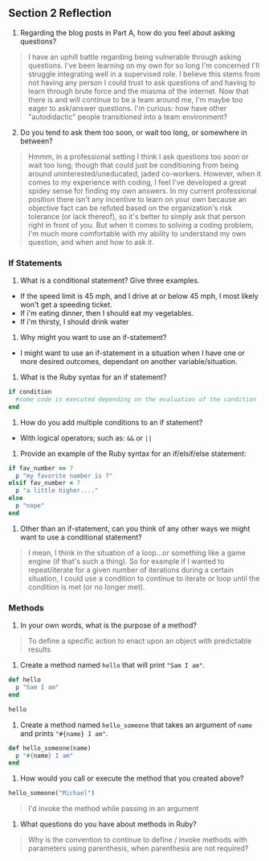 ## Section 2 Reflection

1. Regarding the blog posts in Part A, how do you feel about asking questions?

> I have an uphill battle regarding being vulnerable through asking questions. I've been learning on my own for so long I'm concerned I'll struggle integrating well in a supervised role. I believe this stems from not having any person I could trust to ask questions of and having to learn through brute force and the miasma of the internet. Now that there is and will continue to be a team around me, I'm maybe too eager to ask/answer questions. I'm curious: how have other "autodidactic" people transitioned into a team environment?

2. Do you tend to ask them too soon, or wait too long, or somewhere in between?

>Hmmm, in a professional setting I think I ask questions too soon or wait  too long; though that could just be conditioning from being around uninterested/uneducated, jaded co-workers. However, when it comes to my experience with coding, I feel I've developed a great spidey sense for finding my own answers. In my current professional position there isn't any incentive to learn on your own because an objective fact can be refuted based on the organization's risk tolerance (or lack thereof), so it's better to simply ask that person right in front of you. But when it comes to solving a coding problem, I'm much more comfortable with my ability to understand my own question, and when and how to ask it.  

### If Statements

1. What is a conditional statement? Give three examples.  

  - If the speed limit is 45 mph, and I drive at or below 45 mph, I most likely won't get a speeding ticket.
  - If i'm eating dinner, then I should eat my vegetables.
  - If i'm thirsty, I should drink water  


1. Why might you want to use an if-statement?
- I might want to use an if-statement in a situation when I have one or more desired outcomes, dependant on another variable/situation.

1. What is the Ruby syntax for an if statement?
```Ruby
if condition
  #some code is executed depending on the evaluation of the condition
end
```

1. How do you add multiple conditions to an if statement?
- With logical operators; such as: `&&` or `||`

1. Provide an example of the Ruby syntax for an if/elsif/else statement:

```Ruby
if fav_number == 7
  p "my favorite number is 7"
elsif fav_number < 7
  p "a little higher...."
else
  p "nope"
end
```

1. Other than an if-statement, can you think of any other ways we might want to use a conditional statement?

> I mean, I think in the situation of a loop...or something like a game engine (if that's such a thing). So for example if I wanted to repeat/iterate for a given number of iterations during a certain situation, I could use a condition to continue to iterate or loop until the condition is met (or no longer met).

### Methods

1. In your own words, what is the purpose of a method?
> To define a specific action to enact upon an object with predictable results

1. Create a method named `hello` that will print `"Sam I am"`.

```Ruby
def hello
  p "Sam I am"
end

hello
```

1. Create a method named `hello_someone` that takes an argument of `name` and prints `"#{name} I am"`.

```Ruby
def hello_someone(name)
  p "#{name} I am"
end
```

1. How would you call or execute the method that you created above?

```Ruby
hello_someone("Michael")
```

> I'd invoke the method while passing in an argument


1. What questions do you have about methods in Ruby?

> Why is the convention to continue to define / invoke methods with parameters using parenthesis, when parenthesis are not required?
